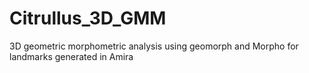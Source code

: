 # Citrullus_3D_GMM
3D geometric morphometric analysis using geomorph and Morpho for landmarks generated in Amira
